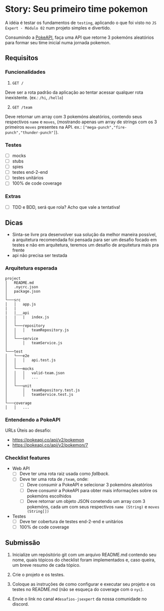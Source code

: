 # Story: Seu primeiro time pokemon

A idéia é testar os fundamentos de `testing`, aplicando o que foi visto no
`JS Expert - Módulo 02` num projeto simples e divertido.

Consumindo a [PokeAPI](https://pokeapi.co/), faça uma API que retorne 3 pokemóns aleatórios para formar seu time inicial numa jornada pokemon.

## Requisitos

### Funcionalidades
1. `GET /`

Deve ser a rota padrão da aplicação ao tentar acessar qualquer rota inexistente. (ex.: `/hi`, `/hello`)

2. `GET /team`

Deve retornar um array com 3 pokemóns aleatórios, contendo seus respectivos `name` e `moves`, (mostrando apenas um array de strings com os 3 primeiros `moves` presentes na API. ex.: `["mega-punch","fire-punch","thunder-punch"]`).

### Testes

* [ ] mocks
* [ ] stubs
* [ ] spies
* [ ] testes end-2-end
* [ ] testes unitários
* [ ] 100% de code coverage

### Extras

* [ ] TDD e BDD, será que rola? Acho que vale a tentativa!

## Dicas

* Sinta-se livre pra desenvolver sua solução da melhor maneira possível, a arquitetura recomendada foi pensada para ser um desafio focado em testes e não em arquitetura, teremos um desafio de arquitetura mais pra frente
* api não precisa ser testada

### Arquitetura esperada

```
project
│   README.md
│   .nycrc.json
│   package.json
│
└───src
│   │   app.js
|   |
|   |___api
|   |   |   index.js
│   │
│   └───repository
│   │   │   teamRepository.js
│   │
│   └───service
│       │   teamService.js
│
└───test
│   └───e2e
│   │   │   api.test.js
│   │
│   └───mocks
│   │   │   valid-team.json
│   │   │   ...
│   │
│   └───unit
│       │   teamRepository.test.js
│       │   teamService.test.js
│
└───coverage
│   │   ...
```

### Entendendo a PokeAPI

URLs Úteis ao desafio:
- https://pokeapi.co/api/v2/pokemon
- https://pokeapi.co/api/v2/pokemon/7

### Checklist features

- Web API
  * [ ] Deve ter uma rota raiz usada como _fallback_.
  * [ ] Deve ter uma rota de `/team`, onde:
    * [ ] Deve consumir a PokeAPI e selecionar 3 pokemóns aleatórios
    * [ ] Deve consumir a PokeAPI para obter mais informações sobre os pokemóns escolhidos
    * [ ] Deve retornar um objeto JSON conetendo um array com 3 pokemóns, cada um com seus respectivos `name (String)` e `moves (String[])`

- Testes
  * [ ] Deve ter cobertura de testes end-2-end e unitários
  * [ ] 100% de code coverage

## Submissão

1. Inicialize um repósitório git com um arquivo README.md contendo seu nome, quais tópicos do checklist foram implementados e, caso queira, um breve resumo de cada tópico.

2. Crie o projeto e os testes.

3. Coloque as instruções de como configurar e executar seu projeto e os testes no README.md (não se esqueça do coverage com o `nyc`).

4. Envie o link no canal `#desafios-jsexpert` da nossa comunidade no discord.
